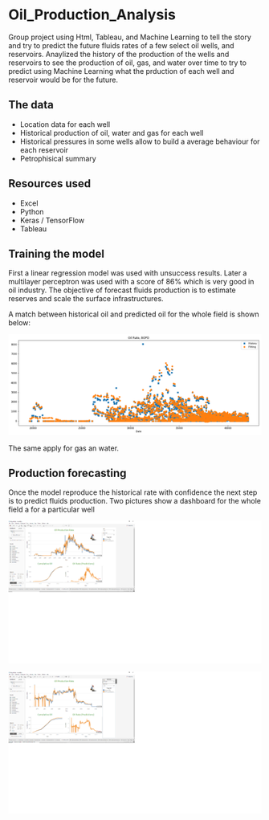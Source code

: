 # Oil_Production_Analysis
Group project using Html, Tableau, and Machine Learning to tell the story and try to predict the future fluids rates of a few select oil wells, and reservoirs. 
Anaylized the history of the production of the wells and reservoirs to see the production of oil, gas, and water over time to try to predict using Machine Learning what the prduction of each well and reservoir would be for the future.

## The data
* Location data for each well
* Historical production of oil, water and gas for each well
* Historical pressures in some wells allow to build a average behaviour for each reservoir
* Petrophisical summary

## Resources used
* Excel
* Python
* Keras / TensorFlow
* Tableau

## Training the model
First a linear regression model was used with unsuccess results. Later a multilayer perceptron was used with a score of 86% which is very good in oil industry. The objective of forecast fluids production is to estimate reserves and scale the surface infrastructures.

A match between historical oil and predicted oil for the whole field is shown below:

![picture](https://github.com/JoseLuisBracho/oil_production_analysis/blob/master/oil%20page/img/oil_rate_fitting.png)

The same apply for gas an water.

## Production forecasting
Once the model reproduce the historical rate with confidence the next step is to predict fluids production. Two pictures show a dashboard for the whole field a for a particular well

![picture](https://github.com/JoseLuisBracho/oil_production_analysis/blob/master/oil%20page/img/Tableau_oil_field.png)


![picture](https://github.com/JoseLuisBracho/oil_production_analysis/blob/master/oil%20page/img/Tableau_oil_well.png)

